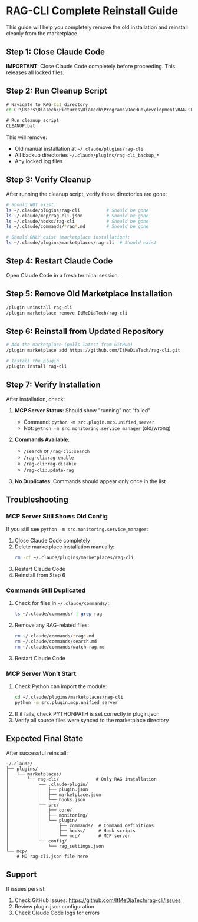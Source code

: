 # RAG-CLI Complete Reinstall Guide

This guide will help you completely remove the old installation and reinstall cleanly from the marketplace.

## Step 1: Close Claude Code

**IMPORTANT**: Close Claude Code completely before proceeding. This releases all locked files.

## Step 2: Run Cleanup Script

```cmd
# Navigate to RAG-CLI directory
cd C:\Users\DiaTech\Pictures\DiaTech\Programs\DocHub\development\RAG-CLI

# Run cleanup script
CLEANUP.bat
```

This will remove:
- Old manual installation at `~/.claude/plugins/rag-cli`
- All backup directories `~/.claude/plugins/rag-cli_backup_*`
- Any locked log files

## Step 3: Verify Cleanup

After running the cleanup script, verify these directories are gone:

```bash
# Should NOT exist:
ls ~/.claude/plugins/rag-cli          # Should be gone
ls ~/.claude/mcp/rag-cli.json         # Should be gone
ls ~/.claude/hooks/rag-cli            # Should be gone
ls ~/.claude/commands/*rag*.md        # Should be gone

# Should ONLY exist (marketplace installation):
ls ~/.claude/plugins/marketplaces/rag-cli  # Should exist
```

## Step 4: Restart Claude Code

Open Claude Code in a fresh terminal session.

## Step 5: Remove Old Marketplace Installation

```bash
/plugin uninstall rag-cli
/plugin marketplace remove ItMeDiaTech/rag-cli
```

## Step 6: Reinstall from Updated Repository

```bash
# Add the marketplace (pulls latest from GitHub)
/plugin marketplace add https://github.com/ItMeDiaTech/rag-cli.git

# Install the plugin
/plugin install rag-cli
```

## Step 7: Verify Installation

After installation, check:

1. **MCP Server Status**: Should show "running" not "failed"
   - Command: `python -m src.plugin.mcp.unified_server`
   - Not: `python -m src.monitoring.service_manager` (old/wrong)

2. **Commands Available**:
   - `/search` or `/rag-cli:search`
   - `/rag-cli:rag-enable`
   - `/rag-cli:rag-disable`
   - `/rag-cli:update-rag`

3. **No Duplicates**: Commands should appear only once in the list

## Troubleshooting

### MCP Server Still Shows Old Config

If you still see `python -m src.monitoring.service_manager`:

1. Close Claude Code completely
2. Delete marketplace installation manually:
   ```bash
   rm -rf ~/.claude/plugins/marketplaces/rag-cli
   ```
3. Restart Claude Code
4. Reinstall from Step 6

### Commands Still Duplicated

1. Check for files in `~/.claude/commands/`:
   ```bash
   ls ~/.claude/commands/ | grep rag
   ```
2. Remove any RAG-related files:
   ```bash
   rm ~/.claude/commands/*rag*.md
   rm ~/.claude/commands/search.md
   rm ~/.claude/commands/watch-rag.md
   ```
3. Restart Claude Code

### MCP Server Won't Start

1. Check Python can import the module:
   ```bash
   cd ~/.claude/plugins/marketplaces/rag-cli
   python -m src.plugin.mcp.unified_server
   ```
2. If it fails, check PYTHONPATH is set correctly in plugin.json
3. Verify all source files were synced to the marketplace directory

## Expected Final State

After successful reinstall:

```
~/.claude/
├── plugins/
│   └── marketplaces/
│       └── rag-cli/              # Only RAG installation
│           ├── .claude-plugin/
│           │   ├── plugin.json
│           │   ├── marketplace.json
│           │   └── hooks.json
│           ├── src/
│           │   ├── core/
│           │   ├── monitoring/
│           │   └── plugin/
│           │       ├── commands/  # Command definitions
│           │       ├── hooks/     # Hook scripts
│           │       └── mcp/       # MCP server
│           └── config/
│               └── rag_settings.json
└── mcp/
    # NO rag-cli.json file here
```

## Support

If issues persist:
1. Check GitHub issues: https://github.com/ItMeDiaTech/rag-cli/issues
2. Review plugin.json configuration
3. Check Claude Code logs for errors

